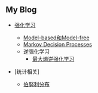 ## My Blog



* [强化学习](./reinforcement/content.md)
  * [Model-based和Model-free](./reinforcement/model_base_free.md)
  * [Markov Decision Processes](./reinforcement/mdp.md)
  *  逆强化学习
     * [最大熵逆强化学习](./reinforcement/maxent.md)

* [统计相关]
  * [伯努利分布](./statics/bernoulli_distribution.md)


